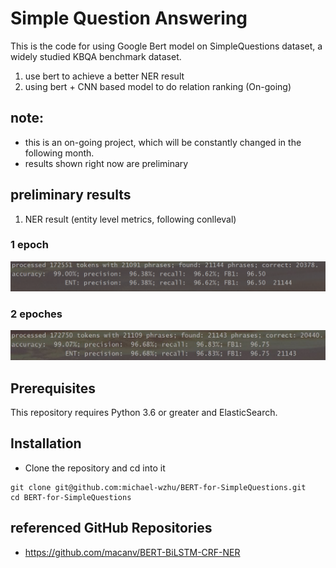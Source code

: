 # Simple Question Answering

This is the code for using Google Bert model on SimpleQuestions dataset, a widely studied KBQA benchmark dataset.


1. use bert to achieve a better NER result
2. using bert + CNN based model to do relation ranking (On-going)

## note:
* this is an on-going project, which will be constantly changed in the following month.
* results shown right now are preliminary


## preliminary results

1. NER result (entity level metrics, following conlleval)

### 1 epoch
![](./results/snapshots/ner_result_20190124.png)

### 2 epoches
![](./results/snapshots/ner_result_20190125.jpg)


## Prerequisites

This repository requires Python 3.6 or greater and ElasticSearch.

## Installation

* Clone the repository and cd into it
```
git clone git@github.com:michael-wzhu/BERT-for-SimpleQuestions.git
cd BERT-for-SimpleQuestions
```


## referenced GitHub Repositories
- https://github.com/macanv/BERT-BiLSTM-CRF-NER
